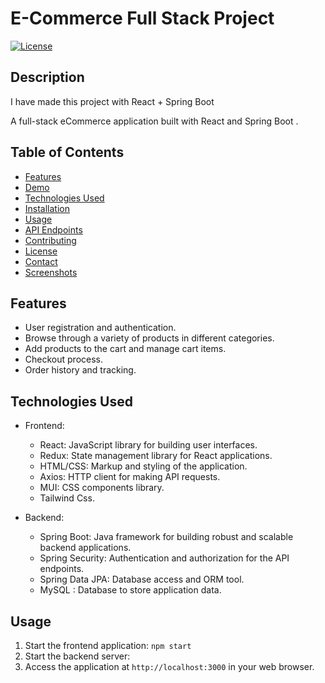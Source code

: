 # E-Commerce Full Stack Project

[![License](https://img.shields.io/badge/license-MIT-blue.svg)](https://opensource.org/licenses/MIT)

## Description

I have made this project with React + Spring Boot

A full-stack eCommerce application built with React and Spring Boot .

## Table of Contents

- [Features](#features)
- [Demo](#demo)
- [Technologies Used](#technologies-used)
- [Installation](#installation)
- [Usage](#usage)
- [API Endpoints](#api-endpoints)
- [Contributing](#contributing)
- [License](#license)
- [Contact](#contact)
- [Screenshots](#screenshots)

## Features

- User registration and authentication.
- Browse through a variety of products in different categories.
- Add products to the cart and manage cart items.
- Checkout process.
- Order history and tracking.

## Technologies Used

- Frontend:

  - React: JavaScript library for building user interfaces.
  - Redux: State management library for React applications.
  - HTML/CSS: Markup and styling of the application.
  - Axios: HTTP client for making API requests.
  - MUI: CSS components library.
  - Tailwind Css.

- Backend:
  - Spring Boot: Java framework for building robust and scalable backend applications.
  - Spring Security: Authentication and authorization for the API endpoints.
  - Spring Data JPA: Database access and ORM tool.
  - MySQL : Database to store application data.

## Usage

1. Start the frontend application: `npm start`
2. Start the backend server:
3. Access the application at `http://localhost:3000` in your web browser.
